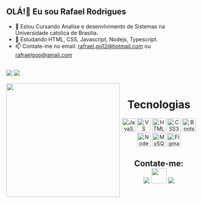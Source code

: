 ## OLÁ!👋 Eu sou Rafael Rodrigues
- 🔭 Estou Cursando Analise e desenvlvimento de Sistemas na Universidade catolica de Brasilia.
- 🌱 Estudando HTML, CSS, Javascript, Nodejs, Typescript.
- 📫 Contate-me no email: rafrael.go12@hotmail.com ou rafraelgoo@gmail.com
<br/>
    <a href="https://github.com/RafaelElsuke/github-readme-stats"><img src="https://github-readme-stats.vercel.app/api?username=RafaelElsuke&show_icons=true&count_private=true&theme=react&hide_border=true&bg_color=0D1117" /></a>
  <a href="https://github.com/RafaelElsuke/github-readme-stats"><img  src="https://github-readme-stats.vercel.app/api/top-langs/?username=RafaelElsuke&langs_count=8&count_private=true&layout=compact&theme=react&hide_border=true&bg_color=0D1117" /></a>
  <br/>

<div  align="center"> 
  <div style="display: inline_block"><br>
    <img align="left" src="https://media.giphy.com/media/HQHwvSBSy7s0AXOlWt/giphy.gif" width="300"/>
    <h1 align="center"> Tecnologias</h1>
   <p>
  <img  src="https://raw.githubusercontent.com/danielcranney/readme-generator/main/public/icons/skills/javascript-colored.svg" width="36" height="36" alt="JavaScript" />
  <img  src="https://raw.githubusercontent.com/danielcranney/readme-generator/main/public/icons/skills/visualstudiocode.svg" width="36" height="36" alt="VS Code" />
  <img  src="https://raw.githubusercontent.com/danielcranney/readme-generator/main/public/icons/skills/html5-colored.svg" width="36" height="36" alt="HTML5" />
  <img  src="https://raw.githubusercontent.com/danielcranney/readme-generator/main/public/icons/skills/css3-colored.svg" width="36" height="36" alt="CSS3" />
  <img  src="https://raw.githubusercontent.com/danielcranney/readme-generator/main/public/icons/skills/bootstrap-colored.svg" width="36" height="36" alt="Bootstrap" />
  <img src="https://raw.githubusercontent.com/danielcranney/readme-generator/main/public/icons/skills/nodejs-colored.svg" width="36" height="36" alt="NodeJS" />
  <img  src="https://raw.githubusercontent.com/danielcranney/readme-generator/main/public/icons/skills/mysql-colored.svg" width="36" height="36" alt="MySQL" />
  <img  src="https://raw.githubusercontent.com/danielcranney/readme-generator/main/public/icons/skills/figma-colored.svg" width="36" height="36" alt="Figma" />
</p>
<h2>Contate-me:<br>
  <a href = "https://twitter.com/RafaelRafraelgo"><img src="https://img.icons8.com/fluent/48/000000/twitter.png"/></a>
  <img src="https://raw.githubusercontent.com/danielcranney/readme-generator/main/public/icons/socials/discord.svg" width="40" height="40" />
  <img src="https://img.shields.io/badge/Gmail-D14836?style=for-the-badge&logo=gmail&logoColor=white"/>
</h2>
    
   </div>
  
